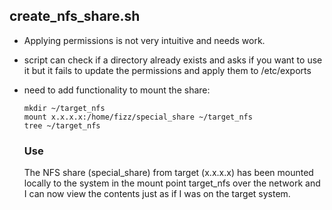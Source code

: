 ## create_nfs_share.sh
- Applying permissions is not very intuitive and needs work.
- script can check if a directory already exists and asks if you want to use it but it fails to update the permissions and apply them to /etc/exports

- need to add functionality to mount the share:
  ```
  mkdir ~/target_nfs
  mount x.x.x.x:/home/fizz/special_share ~/target_nfs
  tree ~/target_nfs
  ```
  
  ### Use
  The NFS share (special_share) from target (x.x.x.x) has been mounted locally to the system in the mount point target_nfs 
  over the network and I can now view the contents just as if I was on the target system.
